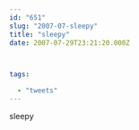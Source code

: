 ```yaml
---
id: "651"
slug: "2007-07-sleepy"
title: "sleepy"
date: 2007-07-29T23:21:20.000Z



tags:

  - "tweets"
---
```

<div class="sqs-html-content">
  <p>sleepy</p>
</div>
